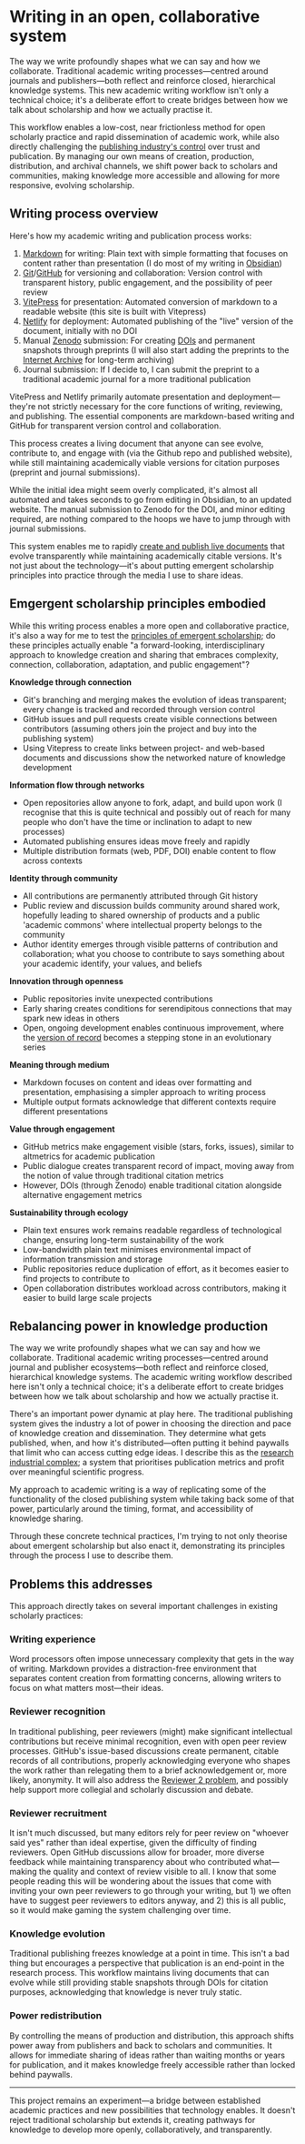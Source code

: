# Writing in an open, collaborative system

The way we write profoundly shapes what we can say and how we collaborate. Traditional academic writing processes—centred around journals and publishers—both reflect and reinforce closed, hierarchical knowledge systems. This new academic writing workflow isn't only a technical choice; it's a deliberate effort to create bridges between how we talk about scholarship and how we actually practise it.

This workflow enables a low-cost, near frictionless method for open scholarly practice and rapid dissemination of academic work, while also directly challenging the [publishing industry's control](/essays/transparency-transforms-trust.md) over trust and publication. By managing our own means of creation, production, distribution, and archival channels, we shift power back to scholars and communities, making knowledge more accessible and allowing for more responsive, evolving scholarship.

## Writing process overview

Here's how my academic writing and publication process works:

1. [Markdown](https://en.wikipedia.org/wiki/Markdown) for writing: Plain text with simple formatting that focuses on content rather than presentation (I do most of my writing in [Obsidian](https://obsidian.md/))
2. [Git](https://en.wikipedia.org/wiki/Git)/[GitHub](https://github.com/) for versioning and collaboration: Version control with transparent history, public engagement, and the possibility of peer review
3. [VitePress](https://vitepress.dev/) for presentation: Automated conversion of markdown to a readable website (this site is built with Vitepress)
4. [Netlify](https://www.netlify.com/) for deployment: Automated publishing of the "live" version of the document, initially with no DOI
5. Manual [Zenodo](https://zenodo.org/) submission: For creating [DOIs](https://en.wikipedia.org/wiki/Digital_object_identifier) and permanent snapshots through preprints (I will also start adding the preprints to the [Internet Archive](https://en.wikipedia.org/wiki/Internet_Archive) for long-term archiving)
6. Journal submission: If I decide to, I can submit the preprint to a traditional academic journal for a more traditional publication

VitePress and Netlify primarily automate presentation and deployment—they're not strictly necessary for the core functions of writing, reviewing, and publishing. The essential components are markdown-based writing and GitHub for transparent version control and collaboration.

This process creates a living document that anyone can see evolve, contribute to, and engage with (via the Github repo and published website), while still maintaining academically viable versions for citation purposes (preprint and journal submissions).

While the initial idea might seem overly complicated, it's almost all automated and takes seconds to go from editing in Obsidian, to an updated website. The manual submission to Zenodo for the DOI, and minor editing required, are nothing compared to the hoops we have to jump through with journal submissions.

This system enables me to rapidly [create and publish live documents](/essays.md) that evolve transparently while maintaining academically citable versions. It's not just about the technology—it's about putting emergent scholarship principles into practice through the media I use to share ideas.

## Emgergent scholarship principles embodied

While this writing process enables a more open and collaborative practice, it's also a way for me to test the [principles of emergent scholarship](/principles.md); do these principles actually enable "a forward-looking, interdisciplinary approach to knowledge creation and sharing that embraces complexity, connection, collaboration, adaptation, and public engagement"?

**Knowledge through connection**

- Git's branching and merging makes the evolution of ideas transparent; every change is tracked and recorded through version control
- GitHub issues and pull requests create visible connections between contributors (assuming others join the project and buy into the publishing system)
- Using Vitepress to create links between project- and web-based documents and discussions show the networked nature of knowledge development

**Information flow through networks**

- Open repositories allow anyone to fork, adapt, and build upon work (I recognise that this is quite technical and possibly out of reach for many people who don't have the time or inclination to adapt to new processes)
- Automated publishing ensures ideas move freely and rapidly
- Multiple distribution formats (web, PDF, DOI) enable content to flow across contexts

**Identity through community**

- All contributions are permanently attributed through Git history
- Public review and discussion builds community around shared work, hopefully leading to shared ownership of products and a public 'academic commons' where intellectual property belongs to the community
- Author identity emerges through visible patterns of contribution and collaboration; what you choose to contribute to says something about your academic identify, your values, and beliefs

**Innovation through openness**

- Public repositories invite unexpected contributions
- Early sharing creates conditions for serendipitous connections that may spark new ideas in others
- Open, ongoing development enables continuous improvement, where the [version of record](https://en.wikipedia.org/wiki/Version_of_record) becomes a stepping stone in an evolutionary series

**Meaning through medium**

- Markdown focuses on content and ideas over formatting and presentation, emphasising a simpler approach to writing process
- Multiple output formats acknowledge that different contexts require different presentations

**Value through engagement**

- GitHub metrics make engagement visible (stars, forks, issues), similar to altmetrics for academic publication
- Public dialogue creates transparent record of impact, moving away from the notion of value through traditional citation metrics
- However, DOIs (through Zenodo) enable traditional citation alongside alternative engagement metrics

**Sustainability through ecology**

- Plain text ensures work remains readable regardless of technological change, ensuring long-term sustainability of the work
- Low-bandwidth plain text minimises environmental impact of information transmission and storage
- Public repositories reduce duplication of effort, as it becomes easier to find projects to contribute to
- Open collaboration distributes workload across contributors, making it easier to build large scale projects

## Rebalancing power in knowledge production

The way we write profoundly shapes what we can say and how we collaborate. Traditional academic writing processes—centred around journal and publisher ecosystems—both reflect and reinforce closed, hierarchical knowledge systems. The academic writing workflow described here isn't only a technical choice; it's a deliberate effort to create bridges between how we talk about scholarship and how we actually practise it.

There's an important power dynamic at play here. The traditional publishing system gives the industry a lot of power in choosing the direction and pace of knowledge creation and dissemination. They determine what gets published, when, and how it's distributed—often putting it behind paywalls that limit who can access cutting edge ideas. I describe this as the [research industrial complex](/essays/publishing-with-purpose.md); a system that prioritises publication metrics and profit over meaningful scientific progress.

My approach to academic writing is a way of replicating some of the functionality of the closed publishing system while taking back some of that power, particularly around the timing, format, and accessibility of knowledge sharing.

Through these concrete technical practices, I'm trying to not only theorise about emergent scholarship but also enact it, demonstrating its principles through the process I use to describe them.

## Problems this addresses

This approach directly takes on several important challenges in existing scholarly practices:

### Writing experience

Word processors often impose unnecessary complexity that gets in the way of writing. Markdown provides a distraction-free environment that separates content creation from formatting concerns, allowing writers to focus on what matters most—their ideas.

### Reviewer recognition

In traditional publishing, peer reviewers (might) make significant intellectual contributions but receive minimal recognition, even with open peer review processes. GitHub's issue-based discussions create permanent, citable records of all contributions, properly acknowledging everyone who shapes the work rather than relegating them to a brief acknowledgement or, more likely, anonymity. It will also address the [Reviewer 2 problem](https://blogs.lse.ac.uk/impactofsocialsciences/2023/01/26/for-epistemic-respect-against-reviewer-2/), and possibly help support more collegial and scholarly discussion and debate.

### Reviewer recruitment

It isn't much discussed, but many editors rely for peer review on "whoever said yes" rather than ideal expertise, given the difficulty of finding reviewers. Open GitHub discussions allow for broader, more diverse feedback while maintaining transparency about who contributed what—making the quality and context of review visible to all. I know that some people reading this will be wondering about the issues that come with inviting your own peer reviewers to go through your writing, but 1) we often have to suggest peer reviewers to editors anyway, and 2) this is all public, so it would make gaming the system challenging over time.

### Knowledge evolution

Traditional publishing freezes knowledge at a point in time. This isn't a bad thing but encourages a perspective that publication is an end-point in the research process. This workflow maintains living documents that can evolve while still providing stable snapshots through DOIs for citation purposes, acknowledging that knowledge is never truly static.

### Power redistribution

By controlling the means of production and distribution, this approach shifts power away from publishers and back to scholars and communities. It allows for immediate sharing of ideas rather than waiting months or years for publication, and it makes knowledge freely accessible rather than locked behind paywalls.

---

This project remains an experiment—a bridge between established academic practices and new possibilities that technology enables. It doesn't reject traditional scholarship but extends it, creating pathways for knowledge to develop more openly, collaboratively, and transparently.